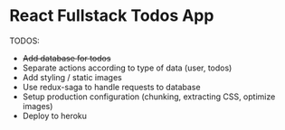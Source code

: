 # React Fullstack Todos App
TODOS:
 * ~~Add database for todos~~
 * Separate actions according to type of data (user, todos)
 * Add styling / static images
 * Use redux-saga to handle requests to database
 * Setup production configuration (chunking, extracting CSS, optimize images)
 * Deploy to heroku
